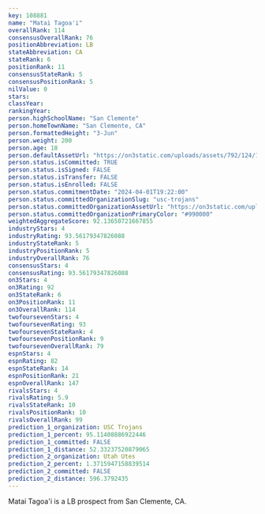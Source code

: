 ```yaml
---
key: 108881
name: "Matai Tagoa'i"
overallRank: 114
consensusOverallRank: 76
positionAbbreviation: LB
stateAbbreviation: CA
stateRank: 6
positionRank: 11
consensusStateRank: 5
consensusPositionRank: 5
nilValue: 0
stars: 
classYear: 
rankingYear: 
person.highSchoolName: "San Clemente"
person.homeTownName: "San Clemente, CA"
person.formattedHeight: "3-Jun"
person.weight: 200
person.age: 18
person.defaultAssetUrl: "https://on3static.com/uploads/assets/792/124/124792.jpg"
person.status.isCommitted: TRUE
person.status.isSigned: FALSE
person.status.isTransfer: FALSE
person.status.isEnrolled: FALSE
person.status.commitmentDate: "2024-04-01T19:22:00"
person.status.committedOrganizationSlug: "usc-trojans"
person.status.committedOrganizationAssetUrl: "https://on3static.com/uploads/assets/712/214/214712.svg"
person.status.committedOrganizationPrimaryColor: "#990000"
weightedAggregateScore: 92.13650721667855
industryStars: 4
industryRating: 93.56179347826088
industryStateRank: 5
industryPositionRank: 5
industryOverallRank: 76
consensusStars: 4
consensusRating: 93.56179347826088
on3Stars: 4
on3Rating: 92
on3StateRank: 6
on3PositionRank: 11
on3OverallRank: 114
twofoursevenStars: 4
twofoursevenRating: 93
twofoursevenStateRank: 4
twofoursevenPositionRank: 9
twofoursevenOverallRank: 79
espnStars: 4
espnRating: 82
espnStateRank: 14
espnPositionRank: 21
espnOverallRank: 147
rivalsStars: 4
rivalsRating: 5.9
rivalsStateRank: 10
rivalsPositionRank: 10
rivalsOverallRank: 99
prediction_1_organization: USC Trojans
prediction_1_percent: 95.11408886922446
prediction_1_committed: FALSE
prediction_1_distance: 52.33237520879065
prediction_2_organization: Utah Utes
prediction_2_percent: 1.3715947158839514
prediction_2_committed: FALSE
prediction_2_distance: 596.3792435
---
```

Matai Tagoa'i is a LB prospect from San Clemente, CA.